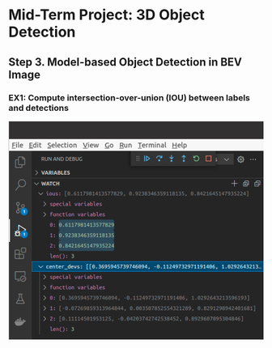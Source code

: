 # Mid-Term Project: 3D Object Detection

## Step 3. Model-based Object Detection in BEV Image

### EX1: Compute intersection-over-union (IOU) between labels and detections
![alt text](https://github.com/GavinChuan9/nd013-c2-fusion-starter/blob/ID_S4_EX1/img/midterm/S4_EX1.png?raw=true)
